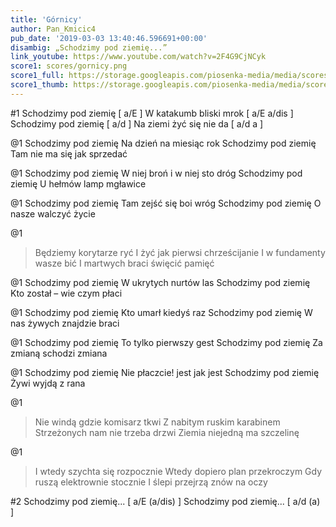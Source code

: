 ```yaml
---
title: 'Górnicy'
author: Pan_Kmicic4
pub_date: '2019-03-03 13:40:46.596691+00:00'
disambig: „Schodzimy pod ziemię...”
link_youtube: https://www.youtube.com/watch?v=2F4G9CjNCyk
score1: scores/gornicy.png
score1_full: https://storage.googleapis.com/piosenka-media/media/scores/gornicy.png
score1_thumb: https://storage.googleapis.com/piosenka-media/media/scores/gornicy.png.180x0_q85_upscale.png
---
```


#1
Schodzimy pod ziemię [ a/E ]
W katakumb bliski mrok [ a/E a/dis ]
Schodzimy pod ziemię [ a/d ]
Na ziemi żyć się nie da [ a/d a ]

@1
Schodzimy pod ziemię
Na dzień na miesiąc rok
Schodzimy pod ziemię
Tam nie ma się jak sprzedać

@1
Schodzimy pod ziemię
W niej broń i w niej sto dróg
Schodzimy pod ziemię
U hełmów lamp mgławice

@1
Schodzimy pod ziemię
Tam zejść się boi wróg
Schodzimy pod ziemię
O nasze walczyć życie

@1
>Będziemy korytarze ryć
>I żyć jak pierwsi chrześcijanie
>I w fundamenty wasze bić
>I martwych braci święcić pamięć

@1
Schodzimy pod ziemię
W ukrytych nurtów las
Schodzimy pod ziemię
Kto został – wie czym płaci

@1
Schodzimy pod ziemię
Kto umarł kiedyś raz
Schodzimy pod ziemię
W nas żywych znajdzie braci

@1
Schodzimy pod ziemię
To tylko pierwszy gest
Schodzimy pod ziemię
Za zmianą schodzi zmiana

@1
Schodzimy pod ziemię
Nie płaczcie! jest jak jest
Schodzimy pod ziemię
Żywi wyjdą z rana

@1
>Nie windą gdzie komisarz tkwi
>Z nabitym ruskim karabinem
>Strzeżonych nam nie trzeba drzwi
>Ziemia niejedną ma szczelinę

@1
>I wtedy szychta się rozpocznie
>Wtedy dopiero plan przekroczym
>Gdy ruszą elektrownie stocznie
>I ślepi przejrzą znów na oczy

#2
Schodzimy pod ziemię... [ a/E (a/dis) ]
Schodzimy pod ziemię... [ a/d (a) ]